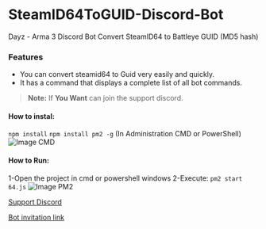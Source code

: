 # SteamID64ToGUID-Discord-Bot
Dayz - Arma 3 Discord Bot Convert SteamID64 to Battleye GUID (MD5 hash)

### Features
- You can convert steamid64 to Guid very easily and quickly.
- It has a command that displays a complete list of all bot commands.

> **Note:** If **You Want** can join the support discord.

#### How to instal:
`npm install`
`npm install pm2 -g` (In Administration CMD or PowerShell)
![Image CMD](https://i.imgur.com/Io1ytIu.png)

#### How to Run:
1-Open the project in cmd or powershell windows
2-Execute: `pm2 start 64.js`
![Image PM2](https://i.imgur.com/zsATyCv.png)

[Support Discord](https://discord.gg/M3FvUq8)

[Bot invitation link](https://discord.com/api/oauth2/authorize?client_id=706139732073250860&permissions=537394240&scope=bot)

